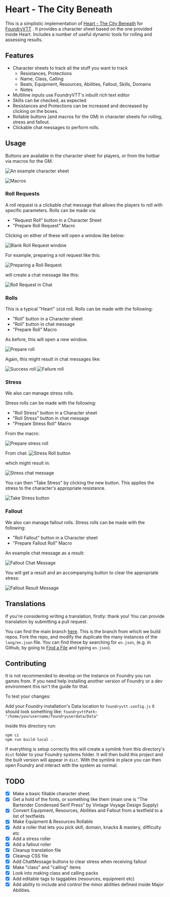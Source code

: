 # Heart - The City Beneath

This is a simplistic implementation of [Heart - The City Beneath](https://rowanrookanddecard.com/product/heart-the-city-beneath-rpg/) for [FoundryVTT](https://foundryvtt.com/) . It provides a character sheet based on the one provided inside Heart. Includes a number of useful dynamic tools for rolling and assessing results.
## Features

* Character sheets to track all the stuff you want to track
    * Resistances, Protections
    * Name, Class, Calling
    * Beats, Equipment, Resources, Abilities, Fallout, Skills, Domains
    * Notes
* Multiline inputs use FoundryVTT's inbuilt rich text editor
* Skills can be checked, as expected
* Resistances and Protections can be increased and decreased by clicking on the boxes.
* Rollable buttons (and macros for the GM) in character sheets for rolling, stress and fallout.
* Clickable chat messages to perform rolls.

## Usage

Buttons are available in the character sheet for players, or from the hotbar via macros for the GM.


![An example character sheet](readme-imgs/heartcharactersheet.png)

![Macros](https://i.imgur.com/wlnKvE4.png)

### Roll Requests

A roll request is a clickable chat message that allows the players to roll with specific parameters. Rolls can be made via: 
* "Request Roll" button in a Character Sheet
* "Prepare Roll Request" Macro

Clicking on either of these will open a window like below:

![Blank Roll Request window](readme-imgs/heartblankrollrequest.png)
 
For example, preparing a roll request like this:

![Preparing a Roll Request](readme-imgs/heartrollrequest.png)

will create a chat message like this:

![Roll Request in Chat](readme-imgs/heartrollrequestchatmsg.png)

### Rolls

This is a typical "Heart" `1d10` roll. Rolls can be made with the following: 
* "Roll" button in a Character sheet
* "Roll" button in chat message
* "Prepare Roll" Macro

As before, this will open a new window. 

![Prepare roll](readme-imgs/heartblankroll.png)

Again, this might result in chat messages like:

![Success roll](readme-imgs/heartrollsuccess.png)
![Failure roll](readme-imgs/heartrollfailure.png)

### Stress

We also can manage stress rolls.

Stress rolls can be made with the following: 
* "Roll Stress" button in a Character sheet
* "Roll Stress" button in chat message
* "Prepare Stress Roll" Macro

From the macro:

![Prepare stress roll](readme-imgs/heartstressroll.png)

From chat:
![Stress Roll button](readme-imgs/heartfailurestressrollbutton.png)

which might result in:

![Stress chat message](readme-imgs/heartstressresult.png)

You can then "Take Stress" by clicking the new button. This applies the stress to the character's appropriate resistance.

![Take Stress button](readme-imgs/hearttakestressbutton.png)

### Fallout

We also can manage fallout rolls. Stress rolls can be made with the following: 
* "Roll Fallout" button in a Character sheet
* "Prepare Fallout Roll" Macro

An example chat message as a result:

![Fallout Chat Message](readme-imgs/heartrollfallout.png)

You will get a result and an accompanying button to clear the appropriate stress:

![Fallout Result Message](readme-imgs/heartfalloutresult.png)

## Translations

If you're considering writing a translation, firstly: thank you! You can provide translation by submitting a pull request.

You can find the main branch [here](https://github.com/hitcherland/FoundryVTT-Heart/tree/main). This is the branch from which we build repos. Fork the repo, and modify the duplicate the many instances of the `lang/en.json` file. You can find these by searching for `en.json`, (e.g. in Github, by going to [Find a File](https://github.com/hitcherland/FoundryVTT-Heart/find/development) and typing `en.json`).

## Contributing
It is not recommended to develop on the instance on Foundry you run games from. If you need help installing another version of Foundry or a dev environment this isn't the guide for that.

To test your changes:

Add your Foundry installation's Data location to `foundryvtt.config.js` it should look something like:
`foundryvttPath: "/home/yourusername/foundryuserdata/Data"` 

Inside this directory run:
```shell
npm ci
npm run build-local .
```

If everything is setup correctly this will create a symlink from this directory's `dist` folder to your Foundry systems folder. It will then build this project and the built version will appear in `dist`. With the symlink in place you can then open Foundry and interact with the system as normal. 


## TODO

- [x] Make a basic fillable character sheet.
- [x] Get a hold of the fonts, or something like them (main one is "The Bartender Condensed Serif Press" by Vintage Voyage Design Supply)
- [x] Convert Equipment, Resources, Abilities and Fallout from a textfield to a list of textfields
- [x] Make Equipment & Resources Rollable
- [x] Add a roller that lets you pick skill, domain, knacks & mastery, difficulty etc
- [x] Add a stress roller
- [x] Add a fallout roller
- [x] Cleanup translation file
- [x] Cleanup CSS file
- [x] Add ChatMessage buttons to clear stress when receiving fallout
- [x] Make "class" and "calling" items
- [x] Look into making class and calling packs
- [x] Add editable tags to taggables (resources, equipment etc)
- [x] Add ability to include and control the minor abilities defined inside Major Abilities.
